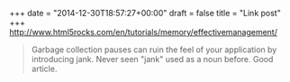 +++
date = "2014-12-30T18:57:27+00:00"
draft = false
title = "Link post"
+++
http://www.html5rocks.com/en/tutorials/memory/effectivemanagement/

>Garbage collection pauses can ruin the feel of your application by introducing jank. Never seen "jank" used as a noun before. Good article.
